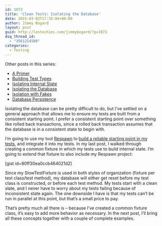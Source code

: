 ```yaml
---
id: 1073
title: 'Clean Tests: Isolating the Database'
date: 2015-03-02T17:35:04+00:00
author: Jimmy Bogard
layout: post
guid: http://lostechies.com/jimmybogard/?p=1073
dsq_thread_id:
  - "3561214580"
categories:
  - Testing
---
```

Other posts in this series:

  * [A Primer](http://lostechies.com/jimmybogard/2015/01/29/clean-tests-a-primer/)
  * [Building Test Types](http://lostechies.com/jimmybogard/2015/02/05/clean-tests-building-test-types/)
  * [Isolating Internal State](http://lostechies.com/jimmybogard/2015/02/17/clean-tests-isolating-internal-state/)
  * [Isolating the Database](http://lostechies.com/jimmybogard/2015/03/02/clean-tests-isolating-the-database/)
  * [Isolation with Fakes](https://lostechies.com/jimmybogard/2015/03/24/clean-tests-isolation-with-fakes/)
  * [Database Persistence](https://lostechies.com/jimmybogard/2015/04/07/clean-tests-database-peristence)

Isolating the database can be pretty difficult to do, but I’ve settled on a general approach that allows me to ensure my tests are built from a consistent starting point. I prefer a consistent starting point over something like rolled back transactions, since a rolled back transaction assumes that the database is in a consistent state to begin with.

I’m going to use my tool [Respawn](https://github.com/jbogard/respawn) to [build a reliable starting point in my tests](http://lostechies.com/jimmybogard/2015/02/19/reliable-database-tests-with-respawn/), and integrate it into my tests. In my last post, I walked through creating a common fixture in which my tests use to build internal state. I’m going to extend that fixture to also include my Respawn project:

[gist id=80ff30ea0ccb464021d2]

Since my SlowTestFixture is used in both styles of organization (fixture per test class/test method), my database will either get reset before my test class is constructed, or before each test method. My tests start with a clean slate, and I never have to worry about my tests failing because of inconsistent state again. The one downside I have is that my tests can’t be run in parallel at this point, but that’s a small price to pay.

That’s pretty much all there is – because I’ve created a common fixture class, it’s easy to add more behavior as necessary. In the next post, I’ll bring all these concepts together with a couple of complete examples.